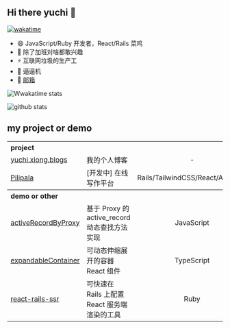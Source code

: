 ## Hi there yuchi 👋 
[![wakatime](https://wakatime.com/badge/user/d7b7c2c9-3bfe-47fc-91a4-129be029d5ea.svg)](https://wakatime.com/@d7b7c2c9-3bfe-47fc-91a4-129be029d5ea)

- 😄 JavaScript/Ruby 开发者，React/Rails 菜鸡
- 🤔 除了加班对啥都敢兴趣
- ⚡ 互联网垃圾的生产工
- 👯 逼逼机
- 💬 [邮箱](mailto:yuchi.xiong@foxmail.com)


![Wwakatime stats](https://github-readme-stats-taupe-two.vercel.app/api/wakatime?username=yuchiXiong&hide_title=true&hide_border=true&langs_count=5&bg_color=00000000&text_color=777)

![github stats](https://github-readme-stats.vercel.app/api?username=yuchiXiong&show_icons=true&count_private=true&include_all_commits=true)

## my project or demo

<table>
  <th colspan="3" align="left">project</th>
  <tr>
    <td><a href="https://github.com/yuchiXiong/yuchi.xiong.blogs">yuchi.xiong.blogs</a></td>
    <td>我的个人博客</td>
    <td align="center"> - </td>
  </tr>
  <tr>
    <td><a href="https://github.com/yuchiXiong/pilipala">Pilipala</a></td>
    <td>[开发中] 在线写作平台</td>
    <td align="center">Rails/TailwindCSS/React/AlpineJS</td>
  </tr>

  <th colspan="3" align="left">demo or other</th>
  <tr>
    <td><a href="https://github.com/yuchiXiong/activeRecordByProxy">activeRecordByProxy</a></td>
    <td>基于 Proxy 的 active_record 动态查找方法实现</td>
    <td align="center">JavaScript</td>
  </tr>
  <tr>
    <td><a href="https://github.com/yuchiXiong/expandableContainer">expandableContainer</a></td>
    <td>可动态伸缩展开的容器 React 组件</td>
    <td align="center">TypeScript</td>
  </tr>
  <tr>
    <td><a href="https://github.com/yuchiXiong/react-rails-ssr">react-rails-ssr</a></td>
    <td>可快速在 Rails 上配置 React 服务端渲染的工具</td>
    <td align="center">Ruby</td>
  </tr>

</table>
